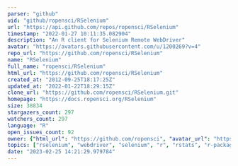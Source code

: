 ```yaml
---
parser: "github"
uid: "github/ropensci/RSelenium"
url: "https://api.github.com/repos/ropensci/RSelenium"
timestamp: "2022-01-27 10:11:35.082904"
description: "An R client for Selenium Remote WebDriver"
avatar: "https://avatars.githubusercontent.com/u/1200269?v=4"
repo_url: "https://github.com/ropensci/RSelenium"
name: "RSelenium"
full_name: "ropensci/RSelenium"
html_url: "https://github.com/ropensci/RSelenium"
created_at: "2012-09-25T18:17:25Z"
updated_at: "2022-01-22T18:29:15Z"
clone_url: "https://github.com/ropensci/RSelenium.git"
homepage: "https://docs.ropensci.org/RSelenium"
size: 38834
stargazers_count: 297
watchers_count: 297
language: "R"
open_issues_count: 92
owner: {"html_url": "https://github.com/ropensci", "avatar_url": "https://avatars.githubusercontent.com/u/1200269?v=4", "login": "ropensci", "type": "Organization"}
topics: ["rselenium", "webdriver", "selenium", "r", "rstats", "r-package", "http-tools"]
date: "2023-02-25 14:21:29.979784"
---
```

